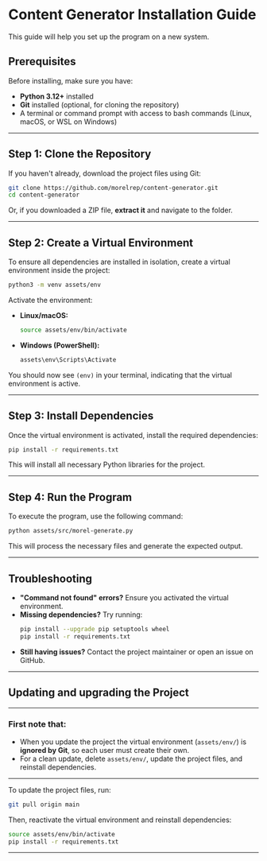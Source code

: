 # Content Generator Installation Guide

This guide will help you set up the program on a new system.

## **Prerequisites**

Before installing, make sure you have:

- **Python 3.12+** installed
- **Git** installed (optional, for cloning the repository)
- A terminal or command prompt with access to bash commands (Linux, macOS, or WSL on Windows)

---

## **Step 1: Clone the Repository**

If you haven't already, download the project files using Git:

```bash
git clone https://github.com/morelrep/content-generator.git
cd content-generator
```

Or, if you downloaded a ZIP file, **extract it** and navigate to the folder.

---

## **Step 2: Create a Virtual Environment**

To ensure all dependencies are installed in isolation, create a virtual environment inside the project:

```bash
python3 -m venv assets/env
```

Activate the environment:

- **Linux/macOS:**
  ```bash
  source assets/env/bin/activate
  ```
- **Windows (PowerShell):**
  ```powershell
  assets\env\Scripts\Activate
  ```

You should now see `(env)` in your terminal, indicating that the virtual environment is active.

---

## **Step 3: Install Dependencies**

Once the virtual environment is activated, install the required dependencies:

```bash
pip install -r requirements.txt
```

This will install all necessary Python libraries for the project.

---

## **Step 4: Run the Program**

To execute the program, use the following command:

```bash
python assets/src/morel-generate.py
```

This will process the necessary files and generate the expected output.

---

## **Troubleshooting**

- **"Command not found" errors?** Ensure you activated the virtual environment.
- **Missing dependencies?** Try running:
  ```bash
  pip install --upgrade pip setuptools wheel
  pip install -r requirements.txt
  ```
- **Still having issues?** Contact the project maintainer or open an issue on GitHub.

---

## **Updating and upgrading the Project**

---

### **First note that:**

- When you update the project the virtual environment (`assets/env/`) is **ignored by Git**, so each user must create their own.
- For a clean update, delete `assets/env/`, update the project files, and reinstall dependencies.

---

To update the project files, run:

```bash
git pull origin main
```

Then, reactivate the virtual environment and reinstall dependencies:

```bash
source assets/env/bin/activate
pip install -r requirements.txt
```

---

